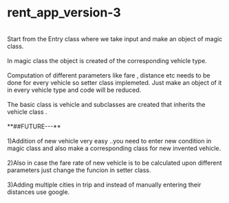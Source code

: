 # rent_app_version-3
</br>
Start from the Entry class where we take input and make an object of magic class.</br>
</br>
In magic class the object is created of the corresponding vehicle type.</br>
</br>
Computation of different parameters like fare , distance etc needs to be done for every vehicle so setter class implemeted. Just make an object of it in every vehicle type and code will be reduced.</br>
</br>
The basic class is vehicle and subclasses are created that inherits the vehicle class .</br>
</br>
**##FUTURE---**</br>
</br>
1)Addition of new vehicle very easy ..you need to enter new condition in magic class and also make a corresponding class for new invented vehicle.</br>
</br>
2)Also in case the fare rate of new vehicle is to be calculated upon different parameters just change the funcion in setter class.</br>
</br>
3)Adding multiple cities in trip and instead of manually entering their distances use google.</br>

